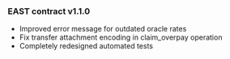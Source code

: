 ### EAST contract v1.1.0
- Improved error message for outdated oracle rates
- Fix transfer attachment encoding in claim_overpay operation
- Completely redesigned automated tests
